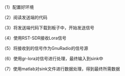 （1）配置好环境

（2）阅读发送端的代码

（3）将发送端代码下载到板子中，开始发送信号

（4）使用RST-SDR接收Lora信号

（5）将接收到的信号作为GnuRadio的信号源

（6）使用gr-lora对信号进行处理，最终输入到sink中

（7）使用matlab对sink文件进行数据处理，得到最终所需数据